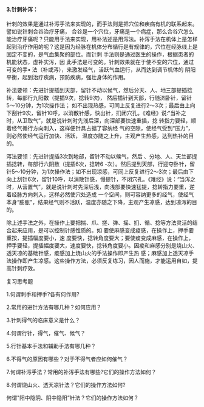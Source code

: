 #### 3.针刺补泻：

针刺的效果是通过补泻手法来实现的，而手法则是把穴位和疾病有机的联系起来。譬如说针刺合谷治疗牙痛， 合谷是一个穴位，牙痛是一个病症，那么合谷穴怎么能治疗牙痛呢？只能用手法来实现，用补法述是用泻法。补泻手法在机体上是怎样起到治疗作用的呢？这是因为经脉在机体分布循行是有规律的，穴位在经脉线上是固定不变的，是气血集聚的部位。而针刺 手法则是通过医生的操作，根据患者的机能状态，虚补实泻，因 此手法是可变的。针刺效果就在于使不变的穴位，通过可变的手• 法（补或泻），来激发经气，活跃气血运行，从而达到调节机体的 阴阳平衡，起到治疗疾病，预防疾病，强壮身体的作用。

补法要领：先进针提插到天部，留针不动以候气，然后分天、人、地三部提插捻转，每部行九阳数（提插9次，捻转9次)， 然后插针到天部，行随济卧针，留针5〜10分钟，为1次操作法； 如不出现热感，可同上反复进行2〜3次；最后由上向下刮针9次，留针10呼，以消散针感，快出针，扪闭穴孔。《难经》说:“当补之 时，从卫取气”，就是说针刺时先浅后深，向深部要快速重插，捻 转指力要轻，顺着经气循行方向刺入，这样便针具占据了容纳经 气的空隙，使经气受到“压力”，则必然使经气运行加快、活跃， 温度亦随之上升，主观产生热感，达到热补的目的。

泻法要领：先进针提插3次到地部，留针不动以候气，然后 、分地、人、天兰部提插捻转，每部行六阴数（提插6次，捻转6 -次）。然后提到天部，行迎夺卧针，留针5〜10分钟，为1次操作法；如不出现凉感，可同上反复进行2〜3次；最后由下向上刮针6次，留针10呼，以消散针感，慢提针，不闭穴孔。《难经》说：“当泻之时，从营置气”，就是说针刺时先深后浅，向浅部要快速猛提，捻转指力要重，逆着经脉方向刺入，这样必然使穴处造成 一个空间，则可容纳更多的经气，使经气本身“膨胀"，结果经气则不活跃，温度亦随之下降，主观产生凉感，达到凉泻的目的。

 除上述手法之外，在操作上要把揣、爪、搓、弹、摇、扪、循、捻等方法灵活的结合起来应用，是可以控制针感性质的。如 要使麻感变成痠感，在操作上，押手要重按，提插幅度要小，速 度要快，捻转角度要大；要使痠变成麻感，在操作上，押手要轻，提插幅度要大，速度要快，捻转角度要小。因痠和麻感分别是烧山火、透天凉的基础针感，痠感加上烧山火的手法操作即产生热 感；麻感加上透天凉手法操作即产生凉感。这些操作方法，必须反复练习，因人而施，才能运用自如，提高针刺疗效。

复习思考题	

1.何谓刺手和押手?各有何作用?

2.常用的进针方法有哪几种？如何应用？

3.针刺得气的临床意义是什么？

4.何谓行针，得气，催气、候气？

5.行针基本手法和辅助手法有哪几种？

6.不得气的原因有哪些？对于不得气者应如何催气？

7.何谓补泻手法？常用的补泻手法有哪些?它们的操作方法如何？

8.何谓烧山火、透天凉针法？它们的操作方法如何?

 何谓"阳中隐阴、阴中隐阳”针法？它们的操作方法如何？
